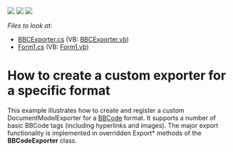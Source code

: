 <!-- default badges list -->
![](https://img.shields.io/endpoint?url=https://codecentral.devexpress.com/api/v1/VersionRange/128609573/16.1.9%2B)
[![](https://img.shields.io/badge/Open_in_DevExpress_Support_Center-FF7200?style=flat-square&logo=DevExpress&logoColor=white)](https://supportcenter.devexpress.com/ticket/details/E3453)
[![](https://img.shields.io/badge/📖_How_to_use_DevExpress_Examples-e9f6fc?style=flat-square)](https://docs.devexpress.com/GeneralInformation/403183)
<!-- default badges end -->
<!-- default file list -->
*Files to look at*:

* [BBCExporter.cs](./CS/BBCExporter.cs) (VB: [BBCExporter.vb](./VB/BBCExporter.vb))
* [Form1.cs](./CS/Form1.cs) (VB: [Form1.vb](./VB/Form1.vb))
<!-- default file list end -->
# How to create a custom exporter for a specific format


<p>This example illustrates how to create and register a custom DocumentModelExporter for a <a href="http://www.bbcode.org/"><u>BBCode</u></a> format. It supports a number of basic BBCode tags (including hyperlinks and images). The major export functionality is implemented in overridden Export* methods of the <strong>BBCodeExporter</strong> class.</p>

<br/>


